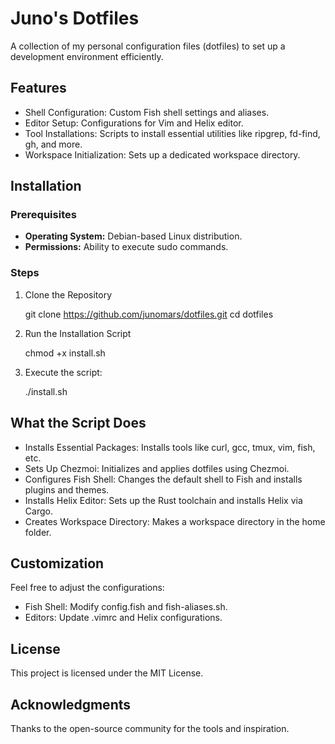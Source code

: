 # Juno's Dotfiles
A collection of my personal configuration files (dotfiles) to set up a development environment efficiently.

## Features
- Shell Configuration: Custom Fish shell settings and aliases.
- Editor Setup: Configurations for Vim and Helix editor.
- Tool Installations: Scripts to install essential utilities like ripgrep, fd-find, gh, and more.
- Workspace Initialization: Sets up a dedicated workspace directory.

## Installation
### Prerequisites
- **Operating System:** Debian-based Linux distribution.
- **Permissions:** Ability to execute sudo commands.

### Steps
1. Clone the Repository


    git clone https://github.com/junomars/dotfiles.git
    cd dotfiles

2. Run the Installation Script


    chmod +x install.sh

3. Execute the script:


    ./install.sh

## What the Script Does
- Installs Essential Packages: Installs tools like curl, gcc, tmux, vim, fish, etc.
- Sets Up Chezmoi: Initializes and applies dotfiles using Chezmoi.
- Configures Fish Shell: Changes the default shell to Fish and installs plugins and themes.
- Installs Helix Editor: Sets up the Rust toolchain and installs Helix via Cargo.
- Creates Workspace Directory: Makes a workspace directory in the home folder.

## Customization
Feel free to adjust the configurations:

- Fish Shell: Modify config.fish and fish-aliases.sh.
- Editors: Update .vimrc and Helix configurations.

## License
This project is licensed under the MIT License.

## Acknowledgments
Thanks to the open-source community for the tools and inspiration.
